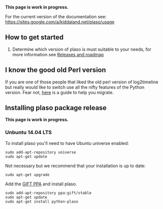 **This page is work in progress.**

For the current version of the documentation see: https://sites.google.com/a/kiddaland.net/plaso/usage

## How to get started

1. Determine which version of plaso is must suitable to your needs, for more information see [Releases and roadmap](https://github.com/log2timeline/plaso/wiki/Releases-and-roadmap)

## I know the good old Perl version

If you are one of those people that liked the old perl version of log2timeline but really would like to switch use all the nifty features of the Python version. Fear not, [here](https://github.com/log2timeline/plaso/wiki/Upgrading-From-0.x-Branch) is a guide to help you migrate.

## Installing plaso package release
**This page is work in progress.**

### Unbuntu 14.04 LTS
To install plaso you'll need to have Ubuntu universe enabled:
```
sudo add-apt-repository universe
sudo apt-get update
```

Not necessary but we recommend that your installation is up to date:
```
sudo apt-get upgrade
```

Add the [GIFT PPA](https://launchpad.net/~gift) and install plaso.
```
sudo add-apt-repository ppa:gift/stable
sudo apt-get update
sudo apt-get install python-plaso
```